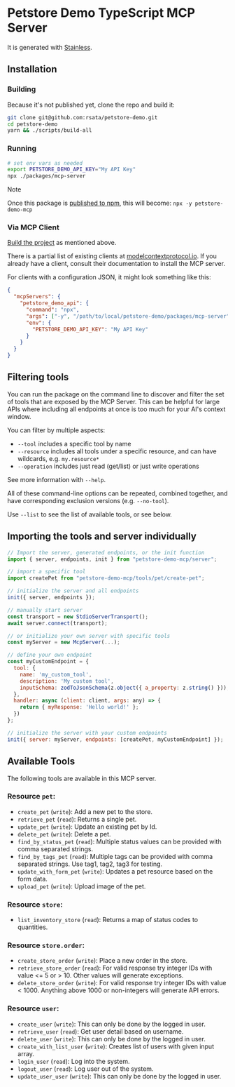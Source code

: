 # Petstore Demo TypeScript MCP Server

It is generated with [Stainless](https://www.stainless.com/).

## Installation

### Building

Because it's not published yet, clone the repo and build it:

```sh
git clone git@github.com:rsata/petstore-demo.git
cd petstore-demo
yarn && ./scripts/build-all
```

### Running

```sh
# set env vars as needed
export PETSTORE_DEMO_API_KEY="My API Key"
npx ./packages/mcp-server
```

> [!NOTE]
> Once this package is [published to npm](https://app.stainless.com/docs/guides/publish), this will become: `npx -y petstore-demo-mcp`

### Via MCP Client

[Build the project](#building) as mentioned above.

There is a partial list of existing clients at [modelcontextprotocol.io](https://modelcontextprotocol.io/clients). If you already
have a client, consult their documentation to install the MCP server.

For clients with a configuration JSON, it might look something like this:

```json
{
  "mcpServers": {
    "petstore_demo_api": {
      "command": "npx",
      "args": ["-y", "/path/to/local/petstore-demo/packages/mcp-server"],
      "env": {
        "PETSTORE_DEMO_API_KEY": "My API Key"
      }
    }
  }
}
```

## Filtering tools

You can run the package on the command line to discover and filter the set of tools that are exposed by the
MCP Server. This can be helpful for large APIs where including all endpoints at once is too much for your AI's
context window.

You can filter by multiple aspects:

- `--tool` includes a specific tool by name
- `--resource` includes all tools under a specific resource, and can have wildcards, e.g. `my.resource*`
- `--operation` includes just read (get/list) or just write operations

See more information with `--help`.

All of these command-line options can be repeated, combined together, and have corresponding exclusion versions (e.g. `--no-tool`).

Use `--list` to see the list of available tools, or see below.

## Importing the tools and server individually

```js
// Import the server, generated endpoints, or the init function
import { server, endpoints, init } from "petstore-demo-mcp/server";

// import a specific tool
import createPet from "petstore-demo-mcp/tools/pet/create-pet";

// initialize the server and all endpoints
init({ server, endpoints });

// manually start server
const transport = new StdioServerTransport();
await server.connect(transport);

// or initialize your own server with specific tools
const myServer = new McpServer(...);

// define your own endpoint
const myCustomEndpoint = {
  tool: {
    name: 'my_custom_tool',
    description: 'My custom tool',
    inputSchema: zodToJsonSchema(z.object({ a_property: z.string() })),
  },
  handler: async (client: client, args: any) => {
    return { myResponse: 'Hello world!' };
  })
};

// initialize the server with your custom endpoints
init({ server: myServer, endpoints: [createPet, myCustomEndpoint] });
```

## Available Tools

The following tools are available in this MCP server.

### Resource `pet`:

- `create_pet` (`write`): Add a new pet to the store.
- `retrieve_pet` (`read`): Returns a single pet.
- `update_pet` (`write`): Update an existing pet by Id.
- `delete_pet` (`write`): Delete a pet.
- `find_by_status_pet` (`read`): Multiple status values can be provided with comma separated strings.
- `find_by_tags_pet` (`read`): Multiple tags can be provided with comma separated strings. Use tag1, tag2, tag3 for testing.
- `update_with_form_pet` (`write`): Updates a pet resource based on the form data.
- `upload_pet` (`write`): Upload image of the pet.

### Resource `store`:

- `list_inventory_store` (`read`): Returns a map of status codes to quantities.

### Resource `store.order`:

- `create_store_order` (`write`): Place a new order in the store.
- `retrieve_store_order` (`read`): For valid response try integer IDs with value <= 5 or > 10. Other values will generate exceptions.
- `delete_store_order` (`write`): For valid response try integer IDs with value < 1000. Anything above 1000 or non-integers will generate API errors.

### Resource `user`:

- `create_user` (`write`): This can only be done by the logged in user.
- `retrieve_user` (`read`): Get user detail based on username.
- `delete_user` (`write`): This can only be done by the logged in user.
- `create_with_list_user` (`write`): Creates list of users with given input array.
- `login_user` (`read`): Log into the system.
- `logout_user` (`read`): Log user out of the system.
- `update_user_user` (`write`): This can only be done by the logged in user.
